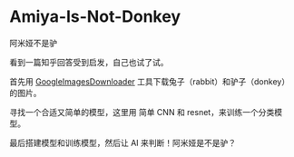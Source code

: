 # Amiya-Is-Not-Donkey

阿米娅不是驴

看到一篇知乎回答受到启发，自己也试了试。

首先用 [GoogleImagesDownloader](https://github.com/WuLC/GoogleImagesDownloader) 工具下载兔子（rabbit）和驴子（donkey）的图片。

寻找一个合适又简单的模型，这里用 简单 CNN 和 resnet，来训练一个分类模型。

最后搭建模型和训练模型，然后让 AI 来判断！阿米娅是不是驴？
